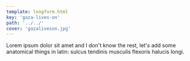 ```yaml
---
template: longform.html
key: 'gaza-lives-on'
path: '../../'
cover: 'gazaliveson.jpg'
---
```


Lorem ipsum dolor sit amet and I don't know the rest, let's add some anatomical things in latin: sulcus tendinis musculis flexoris halucis longi.